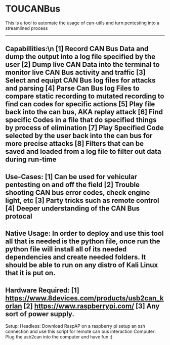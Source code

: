 # TOUCANBus

This is a tool to automate the usage of can-utils and turn pentesting into a streamlined process

---------------------------------------------------------------
Capabillities:\n
[1] Record CAN Bus Data and dump the output into a log file specified by the user
[2] Dump live CAN Data into the terminal to monitor live CAN Bus activity and traffic
[3] Select and equipt CAN Bus log files for attacks and parsing 
[4] Parse Can Bus log Files to compare static recording to mutated recording to find can codes for specific actions 
[5] Play file back into the can bus, AKA replay attack
[6] Find specific Codes in a file that do specified things by process of elimination
[7] Play Specified Code selected by the user back into the can bus for more precise attacks 
[8] Filters that can be saved and loaded from a log file to filter out data during run-time
---------------------------------------------------------------
Use-Cases:
[1] Can be used for vehicular pentesting on and off the field
[2] Trouble shooting CAN bus error codes, check engine light, etc
[3] Party tricks such as remote control
[4] Deeper understanding of the CAN Bus protocal
---------------------------------------------------------------
Native Usage:
In order to deploy and use this tool all that is needed is the python file, once run the python file will install all of its needed dependencies and create needed folders. It should be able to run on any distro of Kali Linux that it is put on.
---------------------------------------------------------------
Hardware Required:
[1] https://www.8devices.com/products/usb2can_korlan
[2] https://www.raspberrypi.com/
[3] Any sort of power supply.
---------------------------------------------------------------
Setup:
  Headless:
    Download RaspAP on a raspberry pi setup an ssh connection and use this script for remote can bus interaction
  Computer:
    Plug the usb2can into the computer and have fun :)
